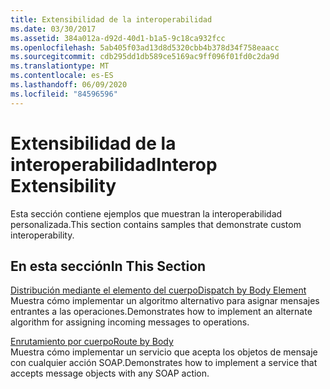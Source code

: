 ```yaml
---
title: Extensibilidad de la interoperabilidad
ms.date: 03/30/2017
ms.assetid: 384a012a-d92d-40d1-b1a5-9c18ca932fcc
ms.openlocfilehash: 5ab405f03ad13d8d5320cbb4b378d34f758eaacc
ms.sourcegitcommit: cdb295dd1db589ce5169ac9ff096f01fd0c2da9d
ms.translationtype: MT
ms.contentlocale: es-ES
ms.lasthandoff: 06/09/2020
ms.locfileid: "84596596"
---
```

# <a name="interop-extensibility"></a><span data-ttu-id="18195-102">Extensibilidad de la interoperabilidad</span><span class="sxs-lookup"><span data-stu-id="18195-102">Interop Extensibility</span></span>
<span data-ttu-id="18195-103">Esta sección contiene ejemplos que muestran la interoperabilidad personalizada.</span><span class="sxs-lookup"><span data-stu-id="18195-103">This section contains samples that demonstrate custom interoperability.</span></span>  
  
## <a name="in-this-section"></a><span data-ttu-id="18195-104">En esta sección</span><span class="sxs-lookup"><span data-stu-id="18195-104">In This Section</span></span>  
 [<span data-ttu-id="18195-105">Distribución mediante el elemento del cuerpo</span><span class="sxs-lookup"><span data-stu-id="18195-105">Dispatch by Body Element</span></span>](dispatch-by-body-element.md)  
 <span data-ttu-id="18195-106">Muestra cómo implementar un algoritmo alternativo para asignar mensajes entrantes a las operaciones.</span><span class="sxs-lookup"><span data-stu-id="18195-106">Demonstrates how to implement an alternate algorithm for assigning incoming messages to operations.</span></span>  
  
 [<span data-ttu-id="18195-107">Enrutamiento por cuerpo</span><span class="sxs-lookup"><span data-stu-id="18195-107">Route by Body</span></span>](route-by-body.md)  
 <span data-ttu-id="18195-108">Muestra cómo implementar un servicio que acepta los objetos de mensaje con cualquier acción SOAP.</span><span class="sxs-lookup"><span data-stu-id="18195-108">Demonstrates how to implement a service that accepts message objects with any SOAP action.</span></span>

